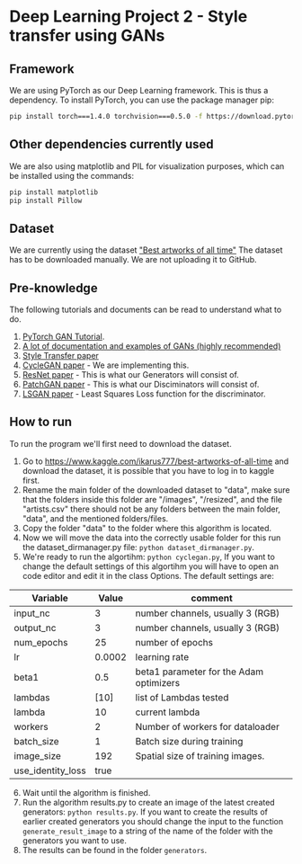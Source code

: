 # Deep Learning Project 2 - Style transfer using GANs

## Framework
We are using PyTorch as our Deep Learning framework.
This is thus a dependency.
To install PyTorch, you can use the package manager pip:

```bash
pip install torch===1.4.0 torchvision===0.5.0 -f https://download.pytorch.org/whl/torch_stable.html
```

## Other dependencies currently used
We are also using matplotlib and PIL for visualization purposes, which can be installed using the commands:
```bash
pip install matplotlib
pip install Pillow
```

## Dataset
We are currently using the dataset ["Best artworks of all time"](https://www.kaggle.com/ikarus777/best-artworks-of-all-time)
The dataset has to be downloaded manually. We are not uploading it to GitHub.

## Pre-knowledge
The following tutorials and documents can be read to understand what to do.
1) [PyTorch GAN Tutorial](https://pytorch.org/tutorials/beginner/dcgan_faces_tutorial.html).
2) [A lot of documentation and examples of GANs (highly recommended)](https://github.com/nashory/gans-awesome-applications)
3) [Style Transfer paper](https://arxiv.org/pdf/1703.07511.pdf)
4) [CycleGAN paper](https://arxiv.org/pdf/1703.10593.pdf) - We are implementing this.
5) [ResNet paper](https://arxiv.org/pdf/1512.03385.pdf) - This is what our Generators will consist of.
6) [PatchGAN paper](https://arxiv.org/pdf/1611.07004.pdf) - This is what our Disciminators will consist of.
7) [LSGAN paper](https://arxiv.org/pdf/1611.04076.pdf) - Least Squares Loss function for the discriminator.

## How to run
To run the program we'll first need to download the dataset. 
1. Go to https://www.kaggle.com/ikarus777/best-artworks-of-all-time and download the dataset, it is possible that you have to log in to kaggle first.
2. Rename the main folder of the downloaded dataset to "data", make sure that the folders inside this folder are "/images", "/resized", and the file "artists.csv" there should not be any folders between the main folder, "data", and the mentioned folders/files.
3. Copy the folder "data" to the folder where this algorithm is located.
4. Now we will move the data into the correctly usable folder for this run the dataset_dirmanager.py file: `python dataset_dirmanager.py`.
5. We're ready to run the algortihm: `python cyclegan.py`, If you want to change the default settings of this algortihm you will have to open an code editor and edit it in the class Options. The default settings are:

| Variable          | Value  | comment                                 |
|-------------------|--------|-----------------------------------------|
| input_nc          | 3      | number channels, usually 3 (RGB)        |
| output_nc         | 3      | number channels, usually 3 (RGB)        |
| num_epochs        | 25     | number of epochs                        |
| lr                | 0.0002 | learning rate                           |
| beta1             | 0.5    | beta1 parameter for the Adam optimizers |
| lambdas           | [10]   | list of Lambdas tested                  |
| lambda            | 10     | current lambda                          |
| workers           | 2      | Number of workers for dataloader        |
| batch_size        | 1      | Batch size during training              |
| image_size        | 192    | Spatial size of training images.        |
| use_identity_loss | true   |                                         |

6. Wait until the algorithm is finished.
7. Run the algorithm results.py to create an image of the latest created generators: `python results.py`. If you want to create the results of earlier created generators you should change the input to the function `generate_result_image` to a string of the name of the folder with the generators you want to use.
8. The results can be found in the folder `generators`.

<!-- ## Discriminator
The discriminator coded in discriminator.py is trying to classify input images as either real or fake. When we want to transfer a style (e.g. Van Gogh) to another image (e.g. your house), the discriminator will compare the generated image of your house with the Van Gogh style to real Van Gogh images. The goal is for the discriminator to essentially randomly guess whether an image is real or fake (p = 0.5).

We will be using PatchGANs for our discriminator models. These PatchGANs can determine whether each patch of 70x70 pixels is fake or real in a convolutional fashion. This causes the PatchGAN to be applicable to images of any size, while also having fewer parameters than e.g. a 128x128 pixel GAN disciminator. 

The discriminator loss function will be MSELoss. We do this as this is recommended by the LSGAN paper. Essentially, using the least squares method instead of other loss functions will force the GANs to generate images that lie close to the decision boundary.

## Generator
The generator coded in generator.py is trying to create fake images that look like the given style. We can give the generator an input image and an input style, such that the output image has positive semantic correlation with the given input image and the given input style. The goal is for the generator to generate images such that these cannot be discriminated from real images by the discriminator.

The generator will consist of a few downsampling layers and upsampling layers, with a number of ResNet blocks in between. ResNet blocks allow deep architectures to become even deeper, as ResNet blocks combat the vanishing/exploding gradient problem.  -->